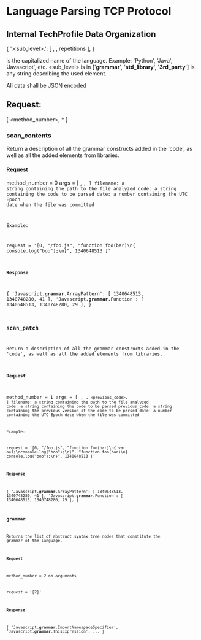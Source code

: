 # Language Parsing TCP Protocol

## Internal TechProfile Data Organization
{
    '<language>.<sub_level>.<node>': [ <first>, <last>, repetitions ],
}

<language> is the capitalized name of the language. Example: 'Python', 'Java', 'Javascript', etc.
<sub_level> is in ['__grammar__', '__std_library__', '__3rd_party__']
<node> is any string describing the used element.

All data shall be JSON encoded

## Request:
[ <method_number>, *<args> ]

### scan_contents
Return a description of all the grammar constructs added in the 'code', 
as well as all the added elements from libraries.

#### Request
method_number = 0
args = [ <filename>, <code>, <date>] 
filename: a string containing the path to the file analyzed
code: a string containing the code to be parsed
date: a number containing the UTC Epoch date when the file was committed

Example:

request = '[0, "/foo.js", "function foo(bar)\n{ console.log(\"boo\");\n}", 1340648513 ]'

#### Response
{
    'Javascript.__grammar__.ArrayPattern': [ 1340648513, 1340748280, 41 ],
    'Javascript.__grammar__.Function': [ 1340648513, 1340748280, 29 ],
}

### scan_patch
Return a description of all the grammar constructs added in the 'code', 
as well as all the added elements from libraries.

#### Request
method_number = 1
args = [ <filename>, <code>, <previous_code>, <date>] 
filename: a string containing the path to the file analyzed
code: a string containing the code to be parsed
previous_code: a string containing the previous version of the code to be parsed
date: a number containing the UTC Epoch date when the file was committed

Example:

request = '[0, "/foo.js", "function foo(bar)\n{ var a=1;\nconsole.log(\"boo\");\n}", "function foo(bar)\n{ console.log(\"boo\");\n}", 1340648513 ]'

#### Response
{
    'Javascript.__grammar__.ArrayPattern': [ 1340648513, 1340748280, 41 ],
    'Javascript.__grammar__.Function': [ 1340648513, 1340748280, 29 ],
}

### grammar
Returns the list of abstract syntax tree nodes that constitute the grammar of the language.

#### Request
method_number = 2
no arguments

request = '[2]'

#### Response
[
    'Javascript.__grammar__.ImportNamespaceSpecifier',
    'Javascript.__grammar__.ThisExpression',
    ...
]


